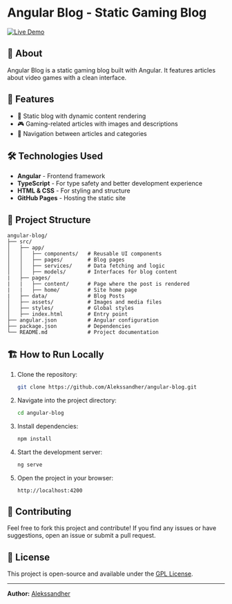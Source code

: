 
# Angular Blog - Static Gaming Blog

[![Live Demo](https://img.shields.io/badge/Live-Demo-blue)](https://alekssandher.github.io/angular-blog/)

## 📖 About
Angular Blog is a static gaming blog built with Angular. It features articles about video games with a clean interface.

## 🚀 Features
- 📜 Static blog with dynamic content rendering
- 🎮 Gaming-related articles with images and descriptions
- 🔗 Navigation between articles and categories

## 🛠️ Technologies Used
- **Angular** - Frontend framework
- **TypeScript** - For type safety and better development experience
- **HTML & CSS** - For styling and structure
- **GitHub Pages** - Hosting the static site

## 📂 Project Structure
```
angular-blog/
├── src/
│   ├── app/
│   │   ├── components/   # Reusable UI components
│   │   ├── pages/        # Blog pages
│   │   ├── services/     # Data fetching and logic
│   │   ├── models/       # Interfaces for blog content
|   ├── pages/
|   |   ├── content/      # Page where the post is rendered
|   |   ├── home/         # Site home page
|   ├── data/             # Blog Posts
│   ├── assets/           # Images and media files
│   ├── styles/           # Global styles
│   ├── index.html        # Entry point
├── angular.json          # Angular configuration
├── package.json          # Dependencies
└── README.md             # Project documentation
```

## 🏗️ How to Run Locally
1. Clone the repository:
   ```sh
   git clone https://github.com/Alekssandher/angular-blog.git
   ```
2. Navigate into the project directory:
   ```sh
   cd angular-blog
   ```
3. Install dependencies:
   ```sh
   npm install
   ```
4. Start the development server:
   ```sh
   ng serve
   ```
5. Open the project in your browser:
   ```
   http://localhost:4200
   ```

## 📌 Contributing
Feel free to fork this project and contribute! If you find any issues or have suggestions, open an issue or submit a pull request.

## 📜 License
This project is open-source and available under the [GPL License](LICENSE).

---
**Author:** [Alekssandher](https://github.com/Alekssandher)

